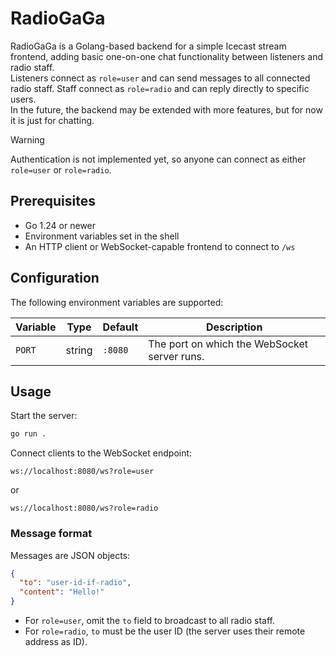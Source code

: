 # RadioGaGa

RadioGaGa is a Golang-based backend for a simple Icecast stream frontend, adding basic one-on-one chat functionality between listeners and radio staff.  
Listeners connect as `role=user` and can send messages to all connected radio staff. Staff connect as `role=radio` and can reply directly to specific users.  
In the future, the backend may be extended with more features, but for now it is just for chatting.

> [!WARNING]
> Authentication is not implemented yet, so anyone can connect as either `role=user` or `role=radio`.

## Prerequisites

- Go 1.24 or newer
- Environment variables set in the shell
- An HTTP client or WebSocket-capable frontend to connect to `/ws`

## Configuration

The following environment variables are supported:

| Variable | Type   | Default  | Description                                   |
|----------|--------|----------|-----------------------------------------------|
| `PORT`   | string | `:8080`  | The port on which the WebSocket server runs.  |

## Usage

Start the server:

```bash
go run .
````

Connect clients to the WebSocket endpoint:

```
ws://localhost:8080/ws?role=user
```

or

```
ws://localhost:8080/ws?role=radio
```

### Message format

Messages are JSON objects:

```json
{
  "to": "user-id-if-radio",
  "content": "Hello!"
}
```

* For `role=user`, omit the `to` field to broadcast to all radio staff.
* For `role=radio`, `to` must be the user ID (the server uses their remote address as ID).

```
